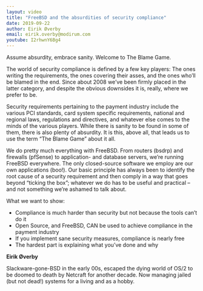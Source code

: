 ```yaml
---
layout: video
title: "FreeBSD and the absurdities of security compliance"
date: 2019-09-22
author: Eirik Øverby
email: eirik.overby@modirum.com
youtube: I2rhwnY6Bg4
---
```

Assume absurdity, embrace sanity. Welcome to The Blame Game.

The world of security compliance is defined by a few key players: The ones writing the requirements, the ones covering their asses, and the ones who’ll be blamed in the end. Since about 2008 we’ve been firmly placed in the latter category, and despite the obvious downsides it is, really, where we prefer to be.

Security requirements pertaining to the payment industry include the various PCI standards, card system specific requirements, national and regional laws, regulations and directives, and whatever else comes to the minds of the various players. While there is sanity to be found in some of them, there is also plenty of absurdity. It is this, above all, that leads us to use the term “The Blame Game” about it all.

We do pretty much everything with FreeBSD. From routers (bsdrp) and firewalls (pfSense) to application- and database servers, we’re running FreeBSD everywhere. The only closed-source software we employ are our own applications (boo!). Our basic principle has always been to identify the root cause of a security requirement and then comply in a way that goes beyond “ticking the box”; whatever we do has to be useful and practical – and not something we’re ashamed to talk about.

What we want to show:

* Compliance is much harder than security but not because the tools can’t do it
* Open Source, and FreeBSD, CAN be used to achieve compliance in the payment industry
* If you implement sane security measures, compliance is nearly free 
* The hardest part is explaining what you’ve done and why

**Eirik Øverby**

Slackware-gone-BSD in the early 00s, escaped the dying world of OS/2 to be doomed to death by Netcraft for another decade. Now managing jailed (but not dead!) systems for a living and as a hobby.
